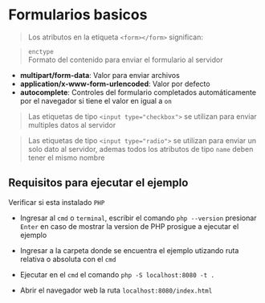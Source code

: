 # Formularios basicos

> Los atributos en la etiqueta ```<form></form>``` significan:

> ```enctype```  
> Formato del contenido para enviar el formulario al servidor  
* **multipart/form-data**: Valor para enviar archivos  
* **application/x-www-form-urlencoded**: Valor por defecto  
* **autocomplete**: Controles del formulario completados automáticamente
por el navegador si tiene el valor en igual a `on`

> Las etiquetas de tipo ```<input type="checkbox">``` se utilizan para enviar multiples datos al servidor  

> Las etiquetas de tipo ```<input type="radio">``` se utilizan para enviar un solo dato al servidor, ademas todos los atributos de tipo `name` deben tener el mismo nombre

## Requisitos para ejecutar el ejemplo

Verificar si esta instalado `PHP`

* Ingresar al `cmd` o `terminal`, escribir el comando ```php --version``` presionar `Enter` en caso de mostrar la version de PHP prosigue a ejecutar el ejemplo

* Ingresar a la carpeta donde se encuentra el ejemplo utizando ruta relativa o absoluta con el `cmd`

* Ejecutar en el `cmd` el comando `php -S localhost:8080 -t .`

* Abrir el navegador web la ruta `localhost:8080/index.html`